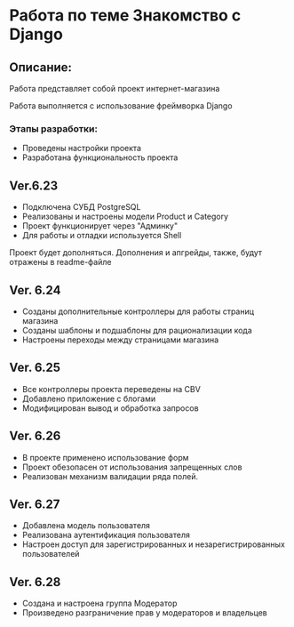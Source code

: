 # Работа по теме Знакомство с Django

## Описание:
Работа представляет собой проект интернет-магазина

Работа выполняется с использование фреймворка Django

### Этапы разработки:
* Проведены настройки проекта
* Разработана функциональность проекта 

## Ver.6.23
* Подключена СУБД PostgreSQL
* Реализованы и настроены модели Product и Category
* Проект функционирует через "Админку"
* Для работы и отладки используется Shell

Проект будет дополняться. Дополнения и апгрейды, также,
будут отражены в readme-файле

## Ver. 6.24
* Созданы дополнительные контроллеры для работы страниц магазина
* Созданы шаблоны и подшаблоны для рационализации кода
* Настроены переходы между страницами магазина

## Ver. 6.25
* Все контроллеры проекта переведены на CBV
* Добавлено приложение с блогами 
* Модифицирован вывод и обработка запросов

## Ver. 6.26
* В проекте применено использование форм
* Проект обезопасен от использования запрещенных слов
* Реализован механизм валидации ряда полей.

## Ver. 6.27
* Добавлена модель пользователя
* Реализована аутентификация пользователя
* Настроен доступ для зарегистрированных и незарегистрированных пользователей

## Ver. 6.28
* Создана и настроена группа Модератор
* Произведено разграничение прав у модераторов и владельцев
